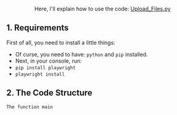 <p align= "center">
  Here, I'll explain how to use the code: <a href="Upload_Files.py">Upload_Files.py</a> <br>
</p>

## 1. Requirements
First of all, you need to install a little things:
  - Of curse, you need to have: `python` and `pip` installed.
  - Next, in your console, run:
  - `pip install playwright`
  - `playwright install`

## 2. The Code Structure
`The function main`

